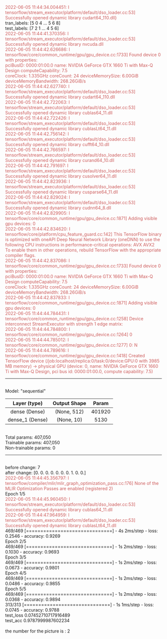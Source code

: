 <font color=#CD5C5C>2022-06-05 11:44:34.004451: I tensorflow/stream_executor/platform/default/dso_loader.cc:53] Successfully opened dynamic library cudart64_110.dll}</font>
<br>tran_labels: [5 0 4 ... 5 6 8]</br>
test_labels: [7 2 1 ... 4 5 6]
<font color=#CD5C5C><br>2022-06-05 11:44:41.370356: I tensorflow/stream_executor/platform/default/dso_loader.cc:53] Successfully opened dynamic library nvcuda.dll
<br>2022-06-05 11:44:42.626686: I tensorflow/core/common_runtime/gpu/gpu_device.cc:1733] Found device 0 with properties: 
<br>pciBusID: 0000:01:00.0 name: NVIDIA GeForce GTX 1660 Ti with Max-Q Design computeCapability: 7.5
<br>coreClock: 1.335GHz coreCount: 24 deviceMemorySize: 6.00GiB deviceMemoryBandwidth: 268.26GiB/s
<br>2022-06-05 11:44:42.627740: I tensorflow/stream_executor/platform/default/dso_loader.cc:53] Successfully opened dynamic library cudart64_110.dll
<br>2022-06-05 11:44:42.722063: I tensorflow/stream_executor/platform/default/dso_loader.cc:53] Successfully opened dynamic library cublas64_11.dll
<br>2022-06-05 11:44:42.722426: I tensorflow/stream_executor/platform/default/dso_loader.cc:53] Successfully opened dynamic library cublasLt64_11.dll
<br>2022-06-05 11:44:42.756142: I tensorflow/stream_executor/platform/default/dso_loader.cc:53] Successfully opened dynamic library cufft64_10.dll
<br>2022-06-05 11:44:42.766597: I tensorflow/stream_executor/platform/default/dso_loader.cc:53] Successfully opened dynamic library curand64_10.dll
<br>2022-06-05 11:44:42.791697: I tensorflow/stream_executor/platform/default/dso_loader.cc:53] Successfully opened dynamic library cusolver64_11.dll
<br>2022-06-05 11:44:42.823936: I tensorflow/stream_executor/platform/default/dso_loader.cc:53] Successfully opened dynamic library cusparse64_11.dll
<br>2022-06-05 11:44:42.829024: I tensorflow/stream_executor/platform/default/dso_loader.cc:53] Successfully opened dynamic library cudnn64_8.dll
<br>2022-06-05 11:44:42.829905: I tensorflow/core/common_runtime/gpu/gpu_device.cc:1871] Adding visible gpu devices: 0
<br>2022-06-05 11:44:42.834620: I tensorflow/core/platform/cpu_feature_guard.cc:142] This TensorFlow binary is optimized with oneAPI Deep Neural Network Library (oneDNN) to use the following CPU instructions in performance-critical operations:  AVX AVX2
<br>To enable them in other operations, rebuild TensorFlow with the appropriate compiler flags.
<br>2022-06-05 11:44:42.837086: I tensorflow/core/common_runtime/gpu/gpu_device.cc:1733] Found device 0 with properties: 
<br>pciBusID: 0000:01:00.0 name: NVIDIA GeForce GTX 1660 Ti with Max-Q Design computeCapability: 7.5
<br>coreClock: 1.335GHz coreCount: 24 deviceMemorySize: 6.00GiB deviceMemoryBandwidth: 268.26GiB/s
<br>2022-06-05 11:44:42.837833: I tensorflow/core/common_runtime/gpu/gpu_device.cc:1871] Adding visible gpu devices: 0
<br>2022-06-05 11:44:44.784431: I tensorflow/core/common_runtime/gpu/gpu_device.cc:1258] Device interconnect StreamExecutor with strength 1 edge matrix:
<br>2022-06-05 11:44:44.784800: I tensorflow/core/common_runtime/gpu/gpu_device.cc:1264]      0 
<br>2022-06-05 11:44:44.785012: I tensorflow/core/common_runtime/gpu/gpu_device.cc:1277] 0:   N 
<br>2022-06-05 11:44:44.789616: I tensorflow/core/common_runtime/gpu/gpu_device.cc:1418] Created TensorFlow device (/job:localhost/replica:0/task:0/device:GPU:0 with 3985 MB memory) -> physical GPU (device: 0, name: NVIDIA GeForce GTX 1660 Ti with Max-Q Design, pci bus id: 0000:01:00.0, compute capability: 7.5)</font>

_________________________________________________________________
<br>Model: "sequential"</br>

|    Layer (type)     |       Output Shape        |     Param     |
|:-------------------:|:-------------------------:|:-------------:|
|    dense (Dense)    |        (None, 512)        |    401920     |
|   dense_1 (Dense)   |        (None, 10)         |     5130      | 

<br>Total params: 407,050
<br>Trainable params: 407,050</br>
Non-trainable params: 0
_________________________________________________________________
<br>before change: 7
<br>after change:  [0. 0. 0. 0. 0. 0. 0. 1. 0. 0.]
<br><font color=#CD5C5C>2022-06-05 11:44:45.356797: I tensorflow/compiler/mlir/mlir_graph_optimization_pass.cc:176] None of the MLIR Optimization Passes are enabled (registered 2)</font>
<br>Epoch 1/5
<font color=#CD5C5C><br>2022-06-05 11:44:45.960450: I tensorflow/stream_executor/platform/default/dso_loader.cc:53] Successfully opened dynamic library cublas64_11.dll
<br>2022-06-05 11:44:47.964959: I tensorflow/stream_executor/platform/default/dso_loader.cc:53] Successfully opened dynamic library cublasLt64_11.dll</font>
<br>469/469 [==============================] - 4s 2ms/step - loss: 0.2546 - accuracy: 0.9269
<br>Epoch 2/5
<br>469/469 [==============================] - 1s 2ms/step - loss: 0.1030 - accuracy: 0.9693
<br>Epoch 3/5
<br>469/469 [==============================] - 1s 2ms/step - loss: 0.0673 - accuracy: 0.9801
<br>Epoch 4/5
<br>469/469 [==============================] - 1s 2ms/step - loss: 0.0486 - accuracy: 0.9855
<br>Epoch 5/5
<br>469/469 [==============================] - 1s 2ms/step - loss: 0.0368 - accuracy: 0.9894
<br>313/313 [==============================] - 1s 1ms/step - loss: 0.0745 - accuracy: 0.9788
<br>test_loss 0.07452710717916489
<br>test_acc 0.9787999987602234</br>
<br>the number for the picture is :  2
